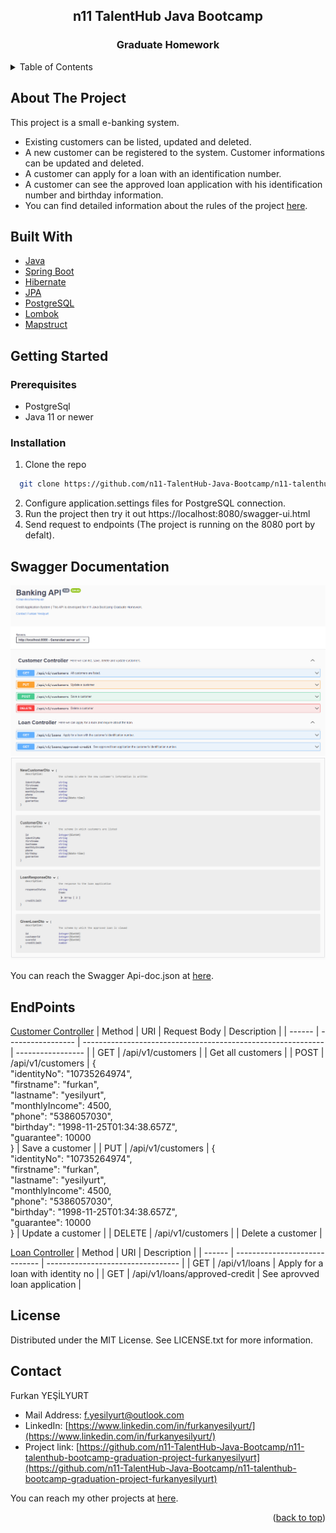 <div id="top"></div>
<div align="center">
  <h2 align="center"> n11 TalentHub Java Bootcamp</h2>
<h3 align="center">Graduate Homework</h3>
</div>

<!-- TABLE OF CONTENTS -->
<details>
  <summary>Table of Contents</summary>
  <ol>
    <li><a href="#about-the-project">About The Project</a></li>
    <li><a href="#built-with">Built With</a></li>
    <li><a href="#getting-started">Getting Started</a></li>
    <li><a href="#swagger-documentation">Swagger Documentation</a></li>
    <li><a href="#endpoints">EndPoints</a></li>
    <li><a href="#license">License</a></li>
    <li><a href="#contact">Contact</a></li>
  </ol>
</details>

<!-- About The Project -->
## About The Project
This project is a small e-banking system.
* Existing customers can be listed, updated and deleted.
* A new customer can be registered to the system. Customer informations can be updated and deleted.
* A customer can apply for a loan with an identification number.
* A customer can see the approved loan application with his identification number and birthday information.
* You can find detailed information about the rules of the project [here](https://github.com/n11-TalentHub-Java-Bootcamp/n11-talenthub-bootcamp-graduation-project-furkanyesilyurt/blob/main/credit-application-system/2022.01.18_n11_TalentHub_Java_Spring_Bootcamp_Bitirme_Projesi_1.pdf).


<!-- Built With -->
## Built With
* [Java](https://www.java.com/tr/)
* [Spring Boot](https://spring.io/projects/spring-boot)
* [Hibernate](https://hibernate.org/)
* [JPA](https://docs.oracle.com/javaee/6/tutorial/doc/bnbpz.html)
* [PostgreSQL](https://www.postgresql.org/)
* [Lombok](https://projectlombok.org/)
* [Mapstruct](https://mapstruct.org/)


<!-- Getting Started -->
## Getting Started
### Prerequisites
* PostgreSql
* Java 11 or newer
### Installation
1. Clone the repo
 ```sh
   git clone https://github.com/n11-TalentHub-Java-Bootcamp/n11-talenthub-bootcamp-graduation-project-furkanyesilyurt.git
   ```
2. Configure application.settings files for PostgreSQL connection.
3. Run the project then try it out https://localhost:8080/swagger-ui.html
4. Send request to endpoints (The project is running on the 8080 port by defalt).


<!-- Swagger Documentation -->
## Swagger Documentation
![Swagger](https://github.com/n11-TalentHub-Java-Bootcamp/n11-talenthub-bootcamp-graduation-project-furkanyesilyurt/blob/main/credit-application-system/images/swagger.PNG)
![Swagger2](https://github.com/n11-TalentHub-Java-Bootcamp/n11-talenthub-bootcamp-graduation-project-furkanyesilyurt/blob/main/credit-application-system/images/swagger2.PNG)

You can reach the Swagger Api-doc.json at [here](https://github.com/n11-TalentHub-Java-Bootcamp/n11-talenthub-bootcamp-graduation-project-furkanyesilyurt/blob/main/credit-application-system/src/main/resources/api-doc.json).


<!-- EndPoints -->
## EndPoints
[Customer Controller](https://github.com/n11-TalentHub-Java-Bootcamp/n11-talenthub-bootcamp-graduation-project-furkanyesilyurt/blob/main/credit-application-system/src/main/java/com/furkanyesilyurt/creditapplicationsystem/controller/CustomerController.java)
| Method | URI               | Request Body                                                 | Description       |
| ------ | ----------------- | ------------------------------------------------------------ | ----------------- |
| GET    | /api/v1/customers |                                                              | Get all customers |
| POST   | /api/v1/customers | {<br/>  "identityNo": "10735264974",<br/>  "firstname": "furkan",<br/>  "lastname": "yesilyurt",<br/>  "monthlyIncome": 4500,<br/>  "phone": "5386057030",<br/>  "birthday": "1998-11-25T01:34:38.657Z",<br/>  "guarantee": 10000<br/>} | Save a customer   |
| PUT    | /api/v1/customers | {<br/>  "identityNo": "10735264974",<br/>  "firstname": "furkan",<br/>  "lastname": "yesilyurt",<br/>  "monthlyIncome": 4500,<br/>  "phone": "5386057030",<br/>  "birthday": "1998-11-25T01:34:38.657Z",<br/>  "guarantee": 10000<br/>} | Update a customer |
| DELETE | /api/v1/customers |                                                              | Delete a customer |

[Loan Controller](https://github.com/n11-TalentHub-Java-Bootcamp/n11-talenthub-bootcamp-graduation-project-furkanyesilyurt/blob/main/credit-application-system/src/main/java/com/furkanyesilyurt/creditapplicationsystem/controller/LoanController.java)
| Method | URI                           | Description                       |
| ------ | ----------------------------- | --------------------------------- |
| GET    | /api/v1/loans                 | Apply for a loan with identity no |
| GET    | /api/v1/loans/approved-credit | See aprovved loan application     |


<!-- License -->
## License
Distributed under the MIT License. See LICENSE.txt for more information.


<!-- Contact -->
## Contact
Furkan YEŞİLYURT
* Mail Address: f.yesilyurt@outlook.com
* LinkedIn: [https://www.linkedin.com/in/furkanyesilyurt/](https://www.linkedin.com/in/furkanyesilyurt/)
* Project link: [https://github.com/n11-TalentHub-Java-Bootcamp/n11-talenthub-bootcamp-graduation-project-furkanyesilyurt](https://github.com/n11-TalentHub-Java-Bootcamp/n11-talenthub-bootcamp-graduation-project-furkanyesilyurt)

You can reach my other projects at [here](https://github.com/furkanyesilyurt).


<p align="right">(<a href="#top">back to top</a>)</p>